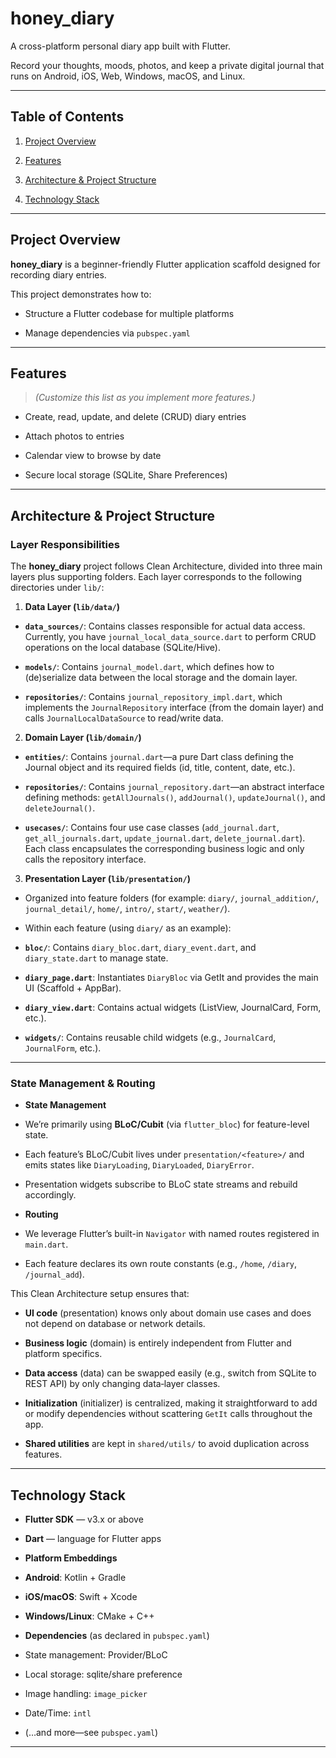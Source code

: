 
# honey_diary

  

A cross-platform personal diary app built with Flutter.

Record your thoughts, moods, photos, and keep a private digital journal that runs on Android, iOS, Web, Windows, macOS, and Linux.

  

---

  

## Table of Contents

  

1. [Project Overview](#project-overview)

2. [Features](#features)

3. [Architecture & Project Structure](#architecture--project-structure)

4. [Technology Stack](#technology-stack)

  

---

  

## Project Overview

  

**honey_diary** is a beginner-friendly Flutter application scaffold designed for recording diary entries.

This project demonstrates how to:

  

- Structure a Flutter codebase for multiple platforms

- Manage dependencies via `pubspec.yaml`

  

---

  

## Features

  

>  _(Customize this list as you implement more features.)_

  

- Create, read, update, and delete (CRUD) diary entries

- Attach photos to entries

- Calendar view to browse by date

- Secure local storage (SQLite, Share Preferences)

  

---

  

## Architecture & Project Structure

  

### Layer Responsibilities

  

The **honey_diary** project follows Clean Architecture, divided into three main layers plus supporting folders. Each layer corresponds to the following directories under `lib/`:

  

1.  **Data Layer (`lib/data/`)**

-  **`data_sources/`**: Contains classes responsible for actual data access. Currently, you have `journal_local_data_source.dart` to perform CRUD operations on the local database (SQLite/Hive).

-  **`models/`**: Contains `journal_model.dart`, which defines how to (de)serialize data between the local storage and the domain layer.

-  **`repositories/`**: Contains `journal_repository_impl.dart`, which implements the `JournalRepository` interface (from the domain layer) and calls `JournalLocalDataSource` to read/write data.

  

2.  **Domain Layer (`lib/domain/`)**

-  **`entities/`**: Contains `journal.dart`—a pure Dart class defining the Journal object and its required fields (id, title, content, date, etc.).

-  **`repositories/`**: Contains `journal_repository.dart`—an abstract interface defining methods: `getAllJournals()`, `addJournal()`, `updateJournal()`, and `deleteJournal()`.

-  **`usecases/`**: Contains four use case classes (`add_journal.dart`, `get_all_journals.dart`, `update_journal.dart`, `delete_journal.dart`). Each class encapsulates the corresponding business logic and only calls the repository interface.

  

3.  **Presentation Layer (`lib/presentation/`)**

- Organized into feature folders (for example: `diary/`, `journal_addition/`, `journal_detail/`, `home/`, `intro/`, `start/`, `weather/`).

- Within each feature (using `diary/` as an example):

-  **`bloc/`**: Contains `diary_bloc.dart`, `diary_event.dart`, and `diary_state.dart` to manage state.

-  **`diary_page.dart`**: Instantiates `DiaryBloc` via GetIt and provides the main UI (Scaffold + AppBar).

-  **`diary_view.dart`**: Contains actual widgets (ListView, JournalCard, Form, etc.).

-  **`widgets/`**: Contains reusable child widgets (e.g., `JournalCard`, `JournalForm`, etc.).

  



---

  

### State Management & Routing

  

-  **State Management**

- We’re primarily using **BLoC/Cubit** (via `flutter_bloc`) for feature-level state.

- Each feature’s BLoC/Cubit lives under `presentation/<feature>/` and emits states like `DiaryLoading`, `DiaryLoaded`, `DiaryError`.

- Presentation widgets subscribe to BLoC state streams and rebuild accordingly.

  

-  **Routing**

- We leverage Flutter’s built-in `Navigator` with named routes registered in `main.dart`.

- Each feature declares its own route constants (e.g., `/home`, `/diary`, `/journal_add`).
  
  

This Clean Architecture setup ensures that:

  

-  **UI code** (presentation) knows only about domain use cases and does not depend on database or network details.

-  **Business logic** (domain) is entirely independent from Flutter and platform specifics.

-  **Data access** (data) can be swapped easily (e.g., switch from SQLite to REST API) by only changing data‐layer classes.

-  **Initialization** (initializer) is centralized, making it straightforward to add or modify dependencies without scattering `GetIt` calls throughout the app.

-  **Shared utilities** are kept in `shared/utils/` to avoid duplication across features.

  

---

  

## Technology Stack

  

-  **Flutter SDK** — v3.x or above

-  **Dart** — language for Flutter apps

-  **Platform Embeddings**

-  **Android**: Kotlin + Gradle

-  **iOS/macOS**: Swift + Xcode

-  **Windows/Linux**: CMake + C++

-  **Dependencies** (as declared in `pubspec.yaml`)
 
- State management: Provider/BLoC

- Local storage: sqlite/share preference

- Image handling: `image_picker`

- Date/Time: `intl`

- (…and more—see `pubspec.yaml`)

  

---